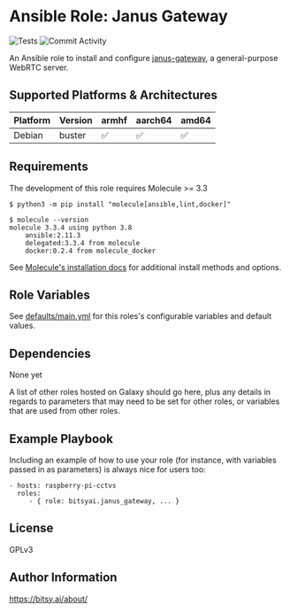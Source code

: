 Ansible Role: Janus Gateway
=========

![Tests](https://img.shields.io/github/workflow/status/bitsy-ai/ansible-role-janus-gateway/test)
![Commit Activity](https://img.shields.io/github/commit-activity/m/bitsy-ai/ansible-role-janus-gateway)


An Ansible role to install and configure [janus-gateway](https://github.com/meetecho/janus-gateway), a general-purpose WebRTC server.

Supported Platforms & Architectures
------------

| Platform | Version | armhf | aarch64 | amd64 |
|----------|---------|-------|---------|-------|
| Debian   | buster  | ✅    |     ✅   |   ✅  |

Requirements
------------

The development of this role requires Molecule >= 3.3

```
$ python3 -m pip install "molecule[ansible,lint,docker]" 
```

```
$ molecule --version
molecule 3.3.4 using python 3.8 
    ansible:2.11.3
    delegated:3.3.4 from molecule
    docker:0.2.4 from molecule_docker
```

See [Molecule's installation docs](https://molecule.readthedocs.io/en/latest/installation.html) for additional install methods and options. 

Role Variables
--------------

See [defaults/main.yml](defaults/main.yml) for this roles's configurable variables and default values.


Dependencies
------------

None yet

A list of other roles hosted on Galaxy should go here, plus any details in regards to parameters that may need to be set for other roles, or variables that are used from other roles.

Example Playbook
----------------

Including an example of how to use your role (for instance, with variables passed in as parameters) is always nice for users too:

    - hosts: raspberry-pi-cctvs
      roles:
         - { role: bitsyai.janus_gateway, ... }

License
-------

GPLv3

Author Information
------------------

https://bitsy.ai/about/
